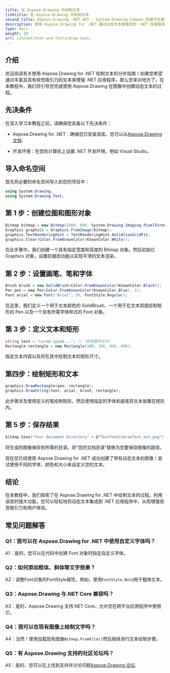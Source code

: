 ```yaml
---
title: 在 Aspose.Drawing 中绘制文本
linktitle: 在 Aspose.Drawing 中绘制文本
second_title: Aspose.Drawing .NET API - System.Drawing.Common 的替代方案
description: 使用 Aspose.Drawing for .NET 通过动态文本增强您的 .NET 应用程序。按照我们的分步指南绘制文本、自定义字体并创建具有视觉吸引力的图像。
type: docs
weight: 10
url: /zh/net/text-and-fonts/draw-text/
---
```

## 介绍

欢迎阅读有关使用 Aspose.Drawing for .NET 绘制文本的分步指南！如果您希望通过丰富且具有视觉吸引力的文本来增强 .NET 应用程序，那么您来对地方了。在本教程中，我们将引导您完成使用 Aspose.Drawing 在图像中创建动态文本的过程。

## 先决条件

在深入学习本教程之前，请确保您具备以下先决条件：

-  Aspose.Drawing for .NET：确保您已安装该库。您可以从[Aspose.Drawing 文档](https://reference.aspose.com/drawing/net/).

- 开发环境：在您的计算机上设置 .NET 开发环境，例如 Visual Studio。

## 导入命名空间

首先将必要的命名空间导入到您的项目中：

```csharp
using System.Drawing;
using System.Drawing.Text;
```

## 第 1 步：创建位图和图形对象

```csharp
Bitmap bitmap = new Bitmap(1000, 800, System.Drawing.Imaging.PixelFormat.Format32bppPArgb);
Graphics graphics = Graphics.FromImage(bitmap);
graphics.TextRenderingHint = TextRenderingHint.AntiAliasGridFit;
graphics.Clear(Color.FromKnownColor(KnownColor.White));
```

在此步骤中，我们创建一个具有指定宽度和高度的 Bitmap 对象。然后初始化 Graphics 对象，设置抗锯齿功能以实现平滑的文本渲染。

## 第 2 步：设置画笔、笔和字体

```csharp
Brush brush = new SolidBrush(Color.FromKnownColor(KnownColor.Black));
Pen pen = new Pen(Color.FromKnownColor(KnownColor.Blue), 1);
Font arial = new Font("Arial", 20, FontStyle.Regular);
```

在这里，我们定义一个用于文本颜色的 SolidBrush、一个用于在文本周围绘制矩形的 Pen 以及一个具有所需字体样式的 Font 对象。

## 第 3 步：定义文本和矩形

```csharp
string text = "Lorem ipsum..."; //（您想要的文字）
Rectangle rectangle = new Rectangle(100, 100, 800, 600);
```

指定文本内容以及将在其中绘制文本的矩形尺寸。

## 第四步：绘制矩形和文本

```csharp
graphics.DrawRectangle(pen, rectangle);
graphics.DrawString(text, arial, brush, rectangle);
```

此步骤涉及使用定义的笔绘制矩形，然后使用指定的字体和画笔将文本放置在矩形内。

## 第 5 步：保存结果

```csharp
bitmap.Save("Your Document Directory" + @"TextFonts\DrawText_out.png");
```

将生成的图像保存到所需的目录。将“您的文档目录”替换为您要保存图像的路径。

现在您已经使用 Aspose.Drawing for .NET 成功创建了带有动态文本的图像！尝试使用不同的字体、颜色和大小来自定义您的文本。

## 结论

在本教程中，我们探索了在 Aspose.Drawing for .NET 中绘制文本的过程。利用该库的强大功能，您可以轻松地将动态文本集成到 .NET 应用程序中，从而增强视觉吸引力和用户体验。

## 常见问题解答

### Q1：我可以在 Aspose.Drawing for .NET 中使用自定义字体吗？

A1：是的，您可以在代码中创建 Font 对象时指定自定义字体。

### Q2：如何添加粗体、斜体等文字效果？

 A2：调整Font对象的FontStyle属性。例如，使用`FontStyle.Bold`用于粗体文本。

### Q3：Aspose.Drawing 与.NET Core 兼容吗？

A3：是的，Aspose.Drawing 支持.NET Core，允许您在跨平台应用程序中使用它。

### Q4：我可以在现有图像上绘制文字吗？

 A4：当然！使用加载现有图像`Bitmap.FromFile()`然后继续进行文本绘制步骤。

### Q5：有 Aspose.Drawing 支持的社区论坛吗？

 A5：是的，您可以在上找到支持并讨论问题[Aspose.Drawing 论坛](https://forum.aspose.com/c/diagram/17).